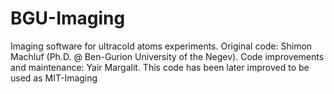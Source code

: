 # BGU-Imaging
Imaging software for ultracold atoms experiments.
Original code: Shimon Machluf (Ph.D. @ Ben-Gurion University of the Negev).
Code improvements and maintenance: Yair Margalit. This code has been later improved to be used as MIT-Imaging
